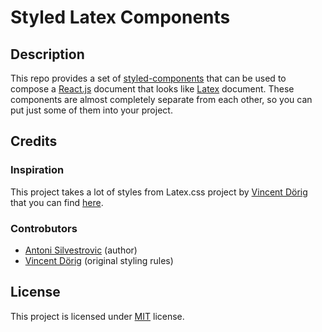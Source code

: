# Styled Latex Components

## Description

This repo provides a set of [styled-components]() that can be used to compose a [React.js]() document that looks like [Latex]() document. These components are almost completely separate from each other, so you can put just some of them into your project.

## Credits

### Inspiration

This project takes a lot of styles from Latex.css project by [Vincent Dörig](https://github.com/vincentdoerig) that you can find [here](https://github.com/vincentdoerig/latex-css).

### Controbutors

- [Antoni Silvestrovic](https://github.com/bring-shrubbery) (author)
- [Vincent Dörig](https://github.com/vincentdoerig) (original styling rules)

## License

This project is licensed under [MIT](LICENSE) license.
